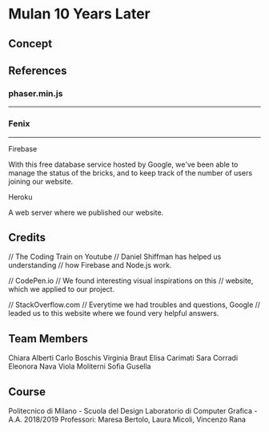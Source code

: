 # Mulan 10 Years Later

## Concept

## References

### phaser.min.js

___

### Fenix

___

Firebase

With this free database service hosted by Google, we've been able to manage the status of the bricks, and to keep track of the number of users joining our website.

Heroku

A web server where we published our website.

## Credits

// The Coding Train on Youtube 
// Daniel Shiffman has helped us understanding 
// how Firebase and Node.js work.

// CodePen.io 
// We found interesting visual inspirations on this 
// website, which we applied to our project.

// StackOverflow.com 
// Everytime we had troubles and questions, Google 
// leaded us to this website where we found very helpful answers.

## Team Members

Chiara Alberti
Carlo Boschis
Virginia Braut
Elisa Carimati
Sara Corradi
Eleonora Nava
Viola Moliterni
Sofia Gusella

## Course

Politecnico di Milano - Scuola del Design
Laboratorio di Computer Grafica - A.A. 2018/2019
Professori: Maresa Bertolo, Laura Micoli, Vincenzo Rana
